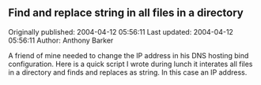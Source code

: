 ## Find and replace string in all files in a directory

Originally published: 2004-04-12 05:56:11
Last updated: 2004-04-12 05:56:11
Author: Anthony Barker

A friend of mine needed to change the IP address in his DNS hosting bind  configuration. Here is a quick script I wrote during lunch it interates all files in a directory and finds and replaces as string. In this case an IP address.